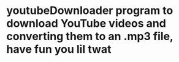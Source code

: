 # youtubeDownloader program to download YouTube videos and converting them to an .mp3 file, have fun you lil twat

